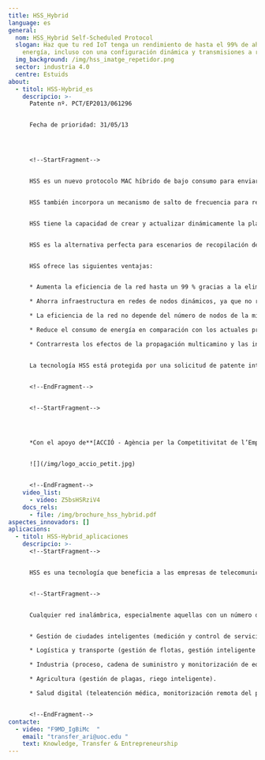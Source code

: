 ```yaml
---
title: HSS_Hybrid
language: es
general:
  nom: HSS_Hybrid Self-Scheduled Protocol
  slogan: Haz que tu red IoT tenga un rendimiento de hasta el 99% de ahorro de
    energía, incluso con una configuración dinámica y transmisiones a ráfagas.
  img_background: /img/hss_imatge_repetidor.png
  sector: industria 4.0
  centre: Estuids
about:
  - titol: HSS-Hybrid_es
    descripcio: >-
      Patente nº. PCT/EP2013/061296


      Fecha de prioridad: 31/05/13




      <!--StartFragment-->


      HSS es un nuevo protocolo MAC híbrido de bajo consumo para enviar y recibir datos en redes de comunicaciones inalámbricas M2M. Para evitar colisiones en las transmisiones de datos, los nodos se organizan en un sistema de colas formado por dos colas separadas. Este sistema simplifica la tarea del nodo coordinador de la red y ahorra infraestructuras en la creación y distribución de nodos.


      HSS también incorpora un mecanismo de salto de frecuencia para reducir los efectos de la propagación multicamino y las interferencias de redes adyacentes.


      HSS tiene la capacidad de crear y actualizar dinámicamente la planificación de la red alcanzando eficiencias de hasta el 99%. El rendimiento del protocolo HSS es independiente del número de nodos de la red. Además, es hasta un 20 % más eficiente energéticamente que otros protocolos de acceso aleatorio, como el*Frame slotted ALOHA.*


      HSS es la alternativa perfecta para escenarios de recopilación de datos con tráfico de datos con transmisiones a ráfagas y un número de nodos dinámico.


      HSS ofrece las siguientes ventajas:


      * Aumenta la eficiencia de la red hasta un 99 % gracias a la eliminación de las colisiones de paquetes de datos distribuyendo nodos en un sistema de doble cola.

      * Ahorra infraestructura en redes de nodos dinámicos, ya que no requiere ningún mecanismo de planificación.

      * La eficiencia de la red no depende del número de nodos de la misma.

      * Reduce el consumo de energía en comparación con los actuales protocolos MAC de red aleatoria.

      * Contrarresta los efectos de la propagación multicamino y las interferencias de redes vecinas gracias a un mecanismo de salto de frecuencia.


      La tecnología HSS está protegida por una solicitud de patente internacional titulada «Method and apparatus for sending and receiving data in a machine-to-machine wireless network» (Método y sistema para enviar y recibir datos máquina a máquina en una red inalámbrica).


      <!--EndFragment-->


      <!--StartFragment-->




      *Con el apoyo de**[ACCIÓ - Agència per la Competitivitat de l’Empresa (Generalitat de Catalunya)](http://www.accio.gencat.cat/ca/inici)***


      ![](/img/logo_accio_petit.jpg)


      <!--EndFragment-->
    video_list:
      - video: Z5bsHSRziV4
    docs_rels:
      - file: /img/brochure_hss_hybrid.pdf
aspectes_innovadors: []
aplicacions:
  - titol: HSS-Hybrid_aplicaciones
    descripcio: >-
      <!--StartFragment-->


      HSS es una tecnología que beneficia a las empresas de telecomunicaciones en general, pero especialmente a las que se dedican al diseño de circuitos integrados (ASIC) y al desarrollo de protocolos de comunicación inalámbrica. HSS es una alternativa fiable para ser utilizada en redes de largo alcance de baja potencia (LPWAN), que hacen posible el internet de las cosas (IOT).


      <!--StartFragment-->


      Cualquier red inalámbrica, especialmente aquellas con un número de nodos dinámico que generan transmisión de datos a ráfagas.  Las posibles aplicaciones finales son: 


      * Gestión de ciudades inteligentes (medición y control de servicios públicos como agua, electricidad, gas, etc., seguridad pública, medioambiente y transporte urbano). 

      * Logística y transporte (gestión de flotas, gestión inteligente del tráfico). 

      * Industria (proceso, cadena de suministro y monitorización de equipos). 

      * Agricultura (gestión de plagas, riego inteligente). 

      * Salud digital (teleatención médica, monitorización remota del paciente, etc.).


      <!--EndFragment-->
contacte:
  - video: "F9MD_IgBiMc  "
    email: "transfer_ari@uoc.edu "
    text: Knowledge, Transfer & Entrepreneurship
---
```

